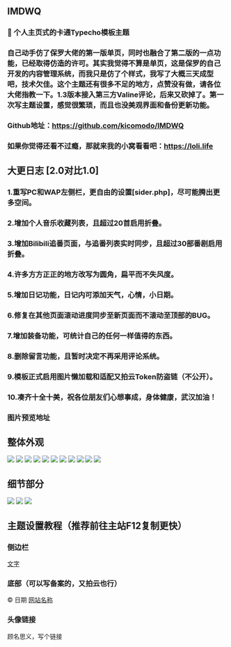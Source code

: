 ## IMDWQ

### 🌟 个人主页式的卡通Typecho模板主题

### 自己动手仿了保罗大佬的第一版单页，同时也融合了第二版的一点功能，已经取得仿造的许可。其实我觉得不算是单页，这是保罗的自己开发的内容管理系统，而我只是仿了个样式，我写了大概三天成型吧，技术欠佳。这个主题还有很多不足的地方，点赞没有做，请各位大佬指教一下。1.3版本接入第三方Valine评论，后来又砍掉了。第一次写主题设置，感觉很繁琐，而且也没美观界面和备份更新功能。

### Github地址：https://github.com/kicomodo/IMDWQ

### 如果你觉得还看不过瘾，那就来我的小窝看看吧：https://loli.life

## 大更日志 [2.0对比1.0]
### 1.重写PC和WAP左侧栏，更自由的设置[sider.php]，尽可能腾出更多空间。
### 2.增加个人音乐收藏列表，且超过20首启用折叠。
### 3.增加Bilibili追番页面，与追番列表实时同步，且超过30部番剧启用折叠。
### 4.许多方方正正的地方改写为圆角，扁平而不失风度。
### 5.增加日记功能，日记内可添加天气，心情，小日期。
### 6.修复在其他页面滚动进度同步至新页面而不滚动至顶部的BUG。
### 7.增加装备功能，可统计自己的任何一样值得的东西。
### 8.删除留言功能，且暂时决定不再采用评论系统。
### 9.模板正式启用图片懒加载和适配又拍云Token防盗链（不公开）。
### 10.凑齐十全十美，祝各位朋友们心想事成，身体健康，武汉加油！

### 图片预览地址
## 整体外观
![](https://api.superbed.cn/item/5e776c815c56091129ee9a7c.png)
![](https://pic.downk.cc/item/5e63b21e98271cb2b8f778c1.png)
![](https://pic.downk.cc/item/5e63b21e98271cb2b8f778c7.png)
![](https://pic.downk.cc/item/5e63b21e98271cb2b8f778d1.png)
![](https://pic.downk.cc/item/5e63b21e98271cb2b8f778d8.png)
![](https://pic.downk.cc/item/5e63b23b98271cb2b8f78532.png)
![](https://pic.downk.cc/item/5e63b23b98271cb2b8f78539.png)
![](https://pic.downk.cc/item/5e63b23b98271cb2b8f7853f.png)
![](https://pic.downk.cc/item/5e63b23b98271cb2b8f78545.png)
![](https://pic.downk.cc/item/5e63b23b98271cb2b8f7854c.png)
![](https://pic.downk.cc/item/5e63b25998271cb2b8f79175.png)
## 细节部分
![](https://pic.downk.cc/item/5e63b25998271cb2b8f7917c.png)
![](https://pic.downk.cc/item/5e63b25998271cb2b8f79182.png)
![](https://pic.downk.cc/item/5e63b30698271cb2b8f7cd40.png)

## 主题设置教程（推荐前往主站F12复制更快）
### 侧边栏
<a href="地址"><i class="FA图标"></i><span>文字</span></a>
### 底部（可以写备案的，又拍云也行）
© 日期 <a href="地址">网站名称</a>
### 头像链接
顾名思义，写个链接
